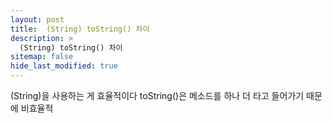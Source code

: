 ```yaml
---
layout: post
title:  (String) toString() 차이
description: >
  (String) toString() 차이
sitemap: false
hide_last_modified: true
---
```



(String)을 사용하는 게 효율적이다
toString()은 메소드를 하나 더 타고 들어가기 때문에 비효율적
